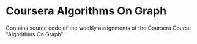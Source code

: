 # Coursera Algorithms On Graph
Contains source code of the weekly assignments of the Coursera Course "Algorithms On Graph".
